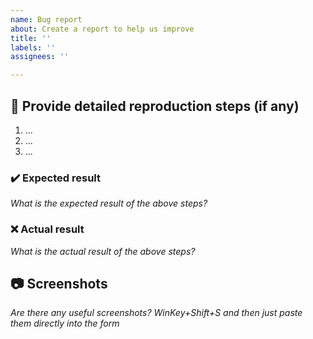 ```yaml
---
name: Bug report
about: Create a report to help us improve
title: ''
labels: ''
assignees: ''

---
```


## 📝 Provide detailed reproduction steps (if any)

1. …
2. …
3. …

### ✔️ Expected result

_What is the expected result of the above steps?_

### ❌ Actual result

_What is the actual result of the above steps?_

## 📷 Screenshots

_Are there any useful screenshots? WinKey+Shift+S and then just paste them directly into the form_
